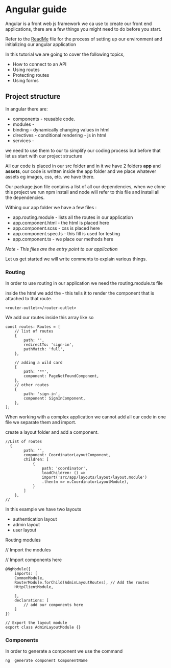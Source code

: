 # Angular guide

Angular is a front web js framework we ca use to create our front end applications, there are a few things you might need to do before you start.

Refer to the [ReadMe](./README.md) file for the process of setting up our environment and initializing our angular application

In this tutorial we are going to cover the following topics, 
- How to connect to an API
- Using routes
- Protecting routes
- Using forms

## Project structure

In angular there are:

- components - reusable code.
- modules - 
- binding - dynamically changing values in html
- directives - conditional rendering - js in html
- services - 

we need to use them to our to simplify our coding process
but before that let us start with our project structure

All our code is placed in our src folder and in it we have 2 folders **app** and **assets**, our code is written inside the app folder and we place whatever assets eg images, css, etc. we have there.

Our package.json file contains a list of all our dependencies, when we clone this project we run npm install and node will refer to this file and install all the dependencies.


Withing our app folder we have a few files :

- app.routing.module - lists all the routes in our application
- app.component.html - the html is placed here
- app.component.scss - css is placed here
- app.component.spec.ts - this fill is used for testing
- app.component.ts - we place our methods here

_Note - This files are the entry point to our application_

Let us get started we will write comments to explain various things.


### Routing 

In order to use routing in our application we need the routing.module.ts file

inside the html we add the - this tells it to render the component that is attached to that route.

    <router-outlet></router-outlet>

We add our routes inside this array like so

    const routes: Routes = [
        // list of routes
        {
            path: '',
            redirectTo: 'sign-in',
            pathMatch: 'full',
        }, 

        // adding a wild card
        {
            path: '**',
            component: PageNotFoundComponent,
        },
        // other routes
        {
            path: 'sign-in',
            component: SignInComponent,
        },
    ];

When working with a complex application we cannot add all our code in one file we separate them and import.

create a layout folder and add a component.

    //List of routes
      {
            path: '',
            component: CoordinatorLayoutComponent,
            children: [
                {
                    path: 'coordinator',
                    loadChildren: () => 
                    import('src/app/layouts/layout/layout.module')
                    .then(m => m.CoordinatorLayoutModule),
                }
            ]
        },
    //

In this example we have two layouts

- authentication layout
- admin layout
- user layout

Routing modules

// Import the modules

// Import components here

    @NgModule({
        imports: [
        CommonModule,
        RouterModule.forChild(AdminLayoutRoutes), // Add the routes
        HttpClientModule,

        ],
        declarations: [
            // add our components here
        ]
    })
    
    // Export the layout module
    export class AdminLayoutModule {}
### Components
In order to generate a component we use the command

    ng  generate component ComponentName


### 
